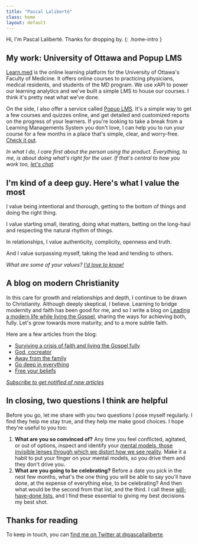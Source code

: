 ```yaml
---
title: "Pascal Laliberté"
class: home
layout: default
---
```


Hi, I'm Pascal Laliberté. Thanks for dropping by.
{: .home-intro }

## My work: University of Ottawa and Popup LMS

[Learn.med][learnmed] is the online learning platform for the University of Ottawa's Faculty of Medicine. It offers online courses to practicing physicians, medical residents, and students of the MD program. We use xAPI to power our learning analytics and we've built a simple LMS to house our courses. I think it's pretty neat what we've done.

On the side, I also offer a service called [Popup LMS][popuplms]. It's a simple way to get a few courses and quizzes online, and get detailed and customized reports on the progress of your learners. If you're looking to take a break from a Learning Managements System you don't love, I can help you to run your course for a few months in a place that's simple, clear, and worry-free. [Check it out][popuplms].

[learnmed]: https://learn.med.uottawa.ca/
[popuplms]: http://popuplms.com

*In what I do, I care first about the person using the product. Everything, to me, is about doing what's right for the user. If that's central to how you work too, [let's chat][twitter].*

## I'm kind of a deep guy. Here's what I value the most

I value being intentional and thorough, getting to the bottom of things and doing the right thing.

I value starting small, iterating, doing what matters, betting on the long-haul and respecting the natural rhythm of things.

In relationships, I value authenticity, complicity, openness and truth.

And I value surpassing myself, taking the lead and tending to others.

*What are some of your values? [I'd love to know!][twitter]*

## A blog on modern Christianity

In this care for growth and relationships and depth, I continue to be drawn to Christianity. Although deeply skeptical, I believe. Learning to bridge modernity and faith has been good for me, and so I write a blog on [Leading a modern life while living the Gospel][faithblog], sharing the ways for achieving both, fully. Let's grow towards more maturity, and to a more subtle faith.

Here are a few articles from the blog:

* [Surviving a crisis of faith and living the Gospel fully](http://by.pascallaliberte.me/2014-04-surviving-a-crisis-of-faith/)
* [God, cocreator](http://by.pascallaliberte.me/2014-06-god-cocreator/)
* [Away from the family](http://by.pascallaliberte.me/2014-08-away-from-the-family/)
* [Go deep in everything](http://by.pascallaliberte.me/2014-12-go-deep-in-everything/)
* [Free your beliefs](http://by.pascallaliberte.me/2015-04-free-your-beliefs/)

[faithblog]: http://by.pascallaliberte.me/

*[Subscribe to get notified of new articles](http://by.pascallaliberte.me/subscribe-follow/)*

## In closing, two questions I think are helpful

Before you go, let me share with you two questions I pose myself regularly. I find they help me stay true, and they help me make good choices. I hope they're useful to you too:

1. **What are you so convinced of?** Any time you feel conflicted, agitated, or out of options, inspect and identify your [mental models, those invisible lenses through which we distort how we see reality][mentalmodels]. Make it a habit to put your finger on your mental models, so you drive them and they don't drive you.
2. **What are you going to be celebrating?** Before a date you pick in the nest few months, what's the one thing you will be able to say you'll have done, at the expense of everything else, to be celebrating? And then what would be the second from that list, and the third. I call these [will-have-done lists][havedonelists], and I find these essential to giving my best decisions my best shot.

[mentalmodels]: http://by.pascallaliberte.me/2014-01-intro-to-mental-models/
[havedonelists]: http://by.pascallaliberte.me/2013-12-writing-objectives-you-will-accomplish/


## Thanks for reading

To keep in touch, you can [find me on Twitter at @pascallaliberte][twitter].

[twitter]: https://twitter.com/pascallaliberte
